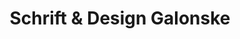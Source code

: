 ---
title: "Schrift & Design Galonske"
url: /weiler/schrift-und-design-galonske/
shop: Allgemein
---